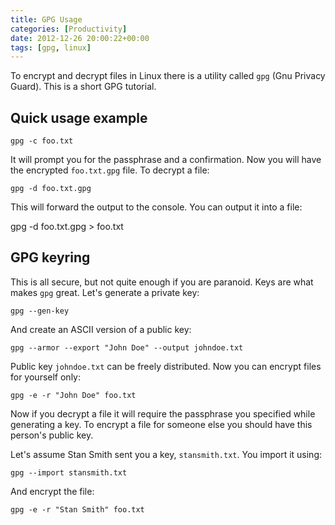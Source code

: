```yaml
---
title: GPG Usage
categories: [Productivity]
date: 2012-12-26 20:00:22+00:00
tags: [gpg, linux]
---
```


To encrypt and decrypt files in Linux there is a utility called `gpg` (Gnu
Privacy Guard). This is a short GPG tutorial.

## Quick usage example

    gpg -c foo.txt

It will prompt you for the passphrase and a confirmation. Now you will have the
encrypted `foo.txt.gpg` file. To decrypt a file:

    gpg -d foo.txt.gpg

This will forward the output to the console. You can output it into a file:

gpg -d foo.txt.gpg > foo.txt

## GPG keyring

This is all secure, but not quite enough if you are paranoid. Keys are what
makes `gpg` great. Let's generate a private key:

    gpg --gen-key

And create an ASCII version of a public key:

    gpg --armor --export "John Doe" --output johndoe.txt

Public key `johndoe.txt` can be freely distributed. Now you can encrypt files
for yourself only:

    gpg -e -r "John Doe" foo.txt

Now if you decrypt a file it will require the passphrase you specified while
generating a key. To encrypt a file for someone else you should have this
person's public key.

Let's assume Stan Smith sent you a key, `stansmith.txt`. You import it using:

    gpg --import stansmith.txt

And encrypt the file:

    gpg -e -r "Stan Smith" foo.txt

